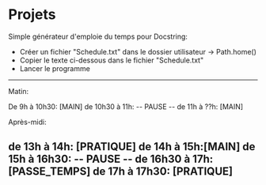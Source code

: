 # Projets
Simple générateur d'emploie du temps pour Docstring:
- Créer un fichier "Schedule.txt" dans le dossier utilisateur -> Path.home()
- Copier le texte ci-dessous dans le fichier "Schedule.txt"
- Lancer le programme
------------------------
Matin:

De 9h à 10h30: [MAIN]
de 10h30 à 11h: -- PAUSE --
de 11h à ??h: [MAIN]

Après-midi:

de 13h à 14h: [PRATIQUE]
de 14h à 15h:[MAIN]
de 15h à 16h30: -- PAUSE --
de 16h30 à 17h: [PASSE_TEMPS]
de 17h à 17h30: [PRATIQUE]
-----------------------------
